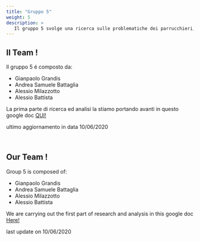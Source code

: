 ```yaml
---
title: "Gruppo 5"
weight: 5
description: >
   Il gruppo 5 svolge una ricerca sulle problematiche dei parrucchieri, centri estetichi, ecc col fine di risolverli
---
```


## Il Team !

Il gruppo 5 é composto da:

* Gianpaolo Grandis
* Andrea Samuele Battaglia
* Alessio Milazzotto
* Alessio Battista

La prima parte di ricerca ed analisi la stiamo portando avanti in questo google doc [QUI!](https://docs.google.com/presentation/d/1vCh-we4hOVtDE-11NBP55lUK2T9aCTVTLhW3kRHJPTU/edit?usp=sharing)

ultimo aggiornamento in data
10/06/2020


<br>

## Our Team !

Group 5 is composed of:

* Gianpaolo Grandis
* Andrea Samuele Battaglia
* Alessio Milazzotto
* Alessio Battista

We are carrying out the first part of research and analysis in this google doc [Here!](https://docs.google.com/presentation/d/1vCh-we4hOVtDE-11NBP55lUK2T9aCTVTLhW3kRHJPTU/edit?usp=sharing)

last update on
10/06/2020

